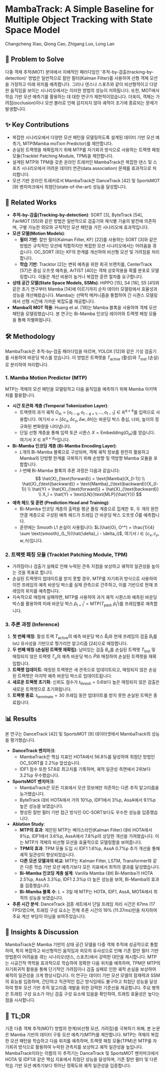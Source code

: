 # MambaTrack: A Simple Baseline for Multiple Object Tracking with State Space Model
Changcheng Xiao, Qiong Cao, Zhigang Luo, Long Lan

## 🧩 Problem to Solve
다중 객체 추적(MOT) 분야에서 지배적인 패러다임인 '추적-by-검출(tracking-by-detection)' 방법은 일반적으로 칼만 필터(Kalman Filter)를 사용하여 선형 객체 모션을 가정하고 미래 위치를 예측합니다. 그러나 댄스나 스포츠와 같이 비선형적이고 다양한 움직임을 보이는 시나리오에서는 이러한 방법의 성능이 저하됩니다. 또한, MOT에서 학습 기반 모션 예측기를 활용하는 데 대한 연구가 제한적이었습니다. 더욱이, 객체는 가려짐(occlusion)이나 모션 블러로 인해 감지되지 않아 궤적이 조기에 종료되는 문제가 발생합니다.

## ✨ Key Contributions
*   복잡한 시나리오에서 다양한 모션 패턴을 모델링하도록 설계된 데이터 기반 모션 예측기, MTP(Mamba moTion Predictor)를 제안합니다.
*   손실된 트랙렛을 재확립하기 위해 MTP를 자기회귀 방식으로 사용하는 트랙렛 패칭 모듈(Tracklet Patching Module, TPM)을 제안합니다.
*   설계된 MTP와 TPM을 갖춘 온라인 트래커인 MambaTrack은 복잡한 댄스 및 스포츠 시나리오에서 어려운 데이터 연관(data association) 문제를 효과적으로 처리합니다.
*   모션 기반 온라인 트래커로서 MambaTrack은 DanceTrack [42] 및 SportsMOT [9] 벤치마크에서 최첨단(state-of-the-art) 성능을 달성합니다.

## 📎 Related Works
*   **추적-by-검출(Tracking-by-detection)**: SORT [3], ByteTrack [54], FairMOT [55]와 같은 방법은 일반적으로 검출기와 재식별 기술의 발전에 의존하며, 구별 가능한 외모와 규칙적인 모션 패턴을 가진 시나리오에 효과적입니다.
*   **모션 모델(Motion Models)**:
    *   **필터 기반**: 칼만 필터(Kalman Filter, KF) [22]를 사용하는 SORT [3]와 같은 방법은 규칙적인 모션에 적합하지만 복잡한 모션 시나리오에서는 어려움을 겪습니다. OC_SORT [6]는 KF의 한계를 개선하여 비선형 모션 및 가려짐을 처리합니다.
    *   **학습 기반**: Tracktor [2]는 변위 예측을 위한 회귀 브랜치를, CenterTrack [57]은 중심 오프셋 예측을, ArTIST [40]는 객체 상호작용을 확률 분포로 모델링합니다. 이들은 계산 비용이 높거나 복잡한 훈련 절차를 요구합니다.
*   **상태 공간 모델(State Space Models, SSMs)**: HiPPO [15], S4 [16], S5 [41]와 같은 초기 연구부터 Mamba [14]에 이르기까지 순차 데이터 모델링에서 효율성과 성능을 개선해왔습니다. Mamba는 선택적 메커니즘을 통합하여 긴 시퀀스 모델링에서 선형 시간에 가까운 복잡도를 제공합니다.
*   **Mamba의 MOT 적용**: Huang et al. [19]는 Mamba 블록을 사용하여 객체 모션 패턴을 모델링했습니다. 본 연구는 Bi-Mamba 인코딩 레이어와 트랙렛 패칭 모듈을 통해 차별화됩니다.

## 🛠️ Methodology
MambaTrack은 추적-by-검출 패러다임을 따르며, YOLOX [12]와 같은 기성 검출기를 사용하여 바운딩 박스를 얻습니다. 이 방법은 트랙렛을 $T_{\text{active}}$ (활성)와 $T_{\text{lost}}$ (손실)로 분리하여 처리합니다.

### 1. Mamba Motion Predictor (MTP)
MTP는 객체의 모션 패턴을 모델링하고 다음 움직임을 예측하기 위해 Mamba 아키텍처를 활용합니다.
*   **시간 토큰화 계층 (Temporal Tokenization Layer)**:
    *   트랙렛의 과거 궤적 $O_{\text{in}} = [o_{t-q}, o_{t-q+1}, \dots, o_{t-1}] \in \mathbb{R}^{q \times 4}$를 입력으로 사용합니다. 여기서 $o = [\delta c_x, \delta c_y, \delta w, \delta h]$는 바운딩 박스 중심, 너비, 높이의 정규화된 변화량을 나타냅니다.
    *   단일 선형 계층을 통해 입력 토큰 시퀀스 $X = \text{Embedding}(O_{\text{in}})$를 얻습니다. 여기서 $X \in \mathbb{R}^{q \times d_m}$입니다.
*   **Bi-Mamba 인코딩 계층 (Bi-Mamba Encoding Layer)**:
    *   $L$개의 Bi-Mamba 블록으로 구성되며, 객체 궤적 정보를 완전히 활용하고 Mamba의 단방향 한계를 극복하기 위해 순방향 및 역방향 Mamba 모듈을 포함합니다.
    *   $l$-번째 Bi-Mamba 블록의 추론 과정은 다음과 같습니다:
        $$
        \hat{X}_{\text{forward}} = \text{Mamba}(X_{l-1}) \\
        \hat{X}_{\text{backward}} = \text{Mamba}_{\text{backward}}(X_{l-1}) \\
        \hat{Y} = \hat{X}_{\text{forward}} + \hat{X}_{\text{backward}} \\
        X_l = \hat{Y} + \text{LN}(\text{MLP}(\hat{Y}))
        $$
*   **예측 헤드 및 훈련 (Prediction Head and Training)**:
    *   Bi-Mamba 인코딩 계층의 출력을 평균 풀링 계층으로 집계한 후, 두 개의 완전 연결 계층으로 구성된 예측 헤드가 프레임 간 바운딩 박스 오프셋 $\hat{O}$를 예측합니다.
    *   훈련에는 Smooth L1 손실이 사용됩니다: $L(\hat{O}, O^*) = \frac{1}{4} \sum \text{smooth}_{L_1}(\hat{\delta}_i - \delta_i)$, 여기서 $i \in \{c_x, c_y, w, h\}$입니다.

### 2. 트랙렛 패칭 모듈 (Tracklet Patching Module, TPM)
*   가려짐이나 검출기 실패로 인해 누락된 관측 지점을 보상하고 궤적의 일관성을 높이는 것을 목표로 합니다.
*   손실된 트랙렛이 업데이트를 받지 못할 경우, MTP를 자기회귀 방식으로 사용하여 이전 프레임의 예측 바운딩 박스를 실제 관측으로 간주하고, 이를 기반으로 현재 프레임의 위치를 예측합니다.
*   지속적으로 매칭에 실패하면, MTP를 사용하여 과거 궤적 시퀀스와 예측된 바운딩 박스를 활용하여 미래 바운딩 박스 $\hat{p}_{t+1}^i = \text{MTP}(T_{\text{past}}, \hat{p}_t^i)$를 프레임별로 예측합니다.

### 3. 추론 과정 (Inference)
1.  **첫 번째 매칭**: 활성 트랙 $T_{\text{active}}$의 예측 바운딩 박스 $\hat{B}_t$와 현재 프레임의 검출 $B_t$를 IoU 유사성을 기반으로 헝가리안 알고리즘 [24]으로 매칭합니다.
2.  **두 번째 매칭 (손실된 트랙렛 재확립)**: 남아있는 검출 $B_u$를 손실된 트랙렛 $T_{\text{lost}}$ 및 매칭되지 않은 트랙렛 $T_u$의 예측 바운딩 박스 $\hat{P}$와 매칭하여 손실된 트랙렛을 재확립합니다.
3.  **트랙렛 업데이트**: 매칭된 트랙렛은 새 관측으로 업데이트되고, 매칭되지 않은 손실된 트랙렛은 마지막 예측 바운딩 박스로 업데이트됩니다.
4.  **새로운 트랙렛 초기화**: 신뢰도 점수가 $t_{\text{thresh}}=0.6$보다 높은 매칭되지 않은 검출은 새로운 트랙렛으로 초기화됩니다.
5.  **트랙렛 종료**: $t_{\text{terminate}}=30$ 프레임 동안 업데이트를 받지 못한 손실된 트랙은 종료됩니다.

## 📊 Results
본 연구는 DanceTrack [42] 및 SportsMOT [9] 데이터셋에서 MambaTrack의 성능을 평가했습니다.

*   **DanceTrack 벤치마크**:
    *   MambaTrack은 핵심 지표인 HOTA에서 56.8%를 달성하여 최첨단 방법인 OC_SORT를 2.2%p 앞섰습니다.
    *   IDF1 점수 또한 57.8로 최고치를 기록하며, 궤적 일관성 측면에서 2위보다 3.2%p 우수했습니다.
*   **SportsMOT 벤치마크**:
    *   MambaTrack은 모든 지표에서 모션 정보에만 의존하는 다른 추적 알고리즘을 능가했습니다.
    *   ByteTrack 대비 HOTA에서 거의 10%p, IDF1에서 3%p, AssA에서 9.1%p 높은 성능을 보였습니다.
    *   향상된 칼만 필터 기반 접근 방식인 OC-SORT보다도 우수한 성능을 입증했습니다.
*   **Ablation Study**:
    *   **MTP의 효과**: 제안된 MTP는 베이스라인(Kalman Filter) 대비 HOTA에서 9%p, IDF1에서 3.6%p, AssA에서 7.8%p의 상당한 개선을 가져왔습니다. 이는 MTP가 객체의 비선형 모션을 효율적으로 모델링함을 보여줍니다.
    *   **TPM의 효과**: TPM 모듈 도입 시 IDF1 1.6%p, AssA 0.7%p 추가 개선을 통해 궤적 일관성이 향상되었습니다.
    *   **다른 모션 모델과의 비교**: MTP는 Kalman Filter, LSTM, Transformer와 같은 다른 학습 기반 모션 예측기보다 모든 지표에서 최적의 결과를 달성했습니다.
    *   **Bi-Mamba 인코딩 계층 설계**: Vanilla Mamba 대비 Bi-Mamba가 HOTA 2.5%p, AssA 3.3%p, IDF1 2.3%p 더 높은 성능을 보여, Bi-Mamba의 효과를 검증했습니다.
    *   **Bi-Mamba 블록 수**: $L=3$일 때 MTP는 HOTA, IDF1, AssA, MOTA에서 최적의 성능을 보였습니다.
*   **추론 시간 분석**: DanceTrack 검증 세트에서 단일 프레임 처리 시간은 67ms (17 FPS)였으며, 트래킹 구성 요소는 전체 추론 시간의 19% (11.37ms)만을 차지하여 주요 계산 부담이 아님을 보여주었습니다.

## 🧠 Insights & Discussion
MambaTrack은 Mamba 기반의 상태 공간 모델을 다중 객체 추적에 성공적으로 통합하여, 특히 복잡하고 비선형적인 움직임과 외모의 유사성으로 인해 기존 칼만 필터 기반 방법론이 어려움을 겪는 시나리오(댄스, 스포츠)에서 강력한 대안을 제시합니다. MTP는 시공간적 역학을 효과적으로 학습하여 정확한 다음 위치를 예측하며, TPM은 MTP의 자기회귀적 활용을 통해 단기적인 가려짐이나 검출 실패로 인한 궤적 손실을 보상하여 궤적의 일관성을 크게 향상시킵니다. 이 연구는 데이터 기반 모션 모델의 잠재력과 SSM의 효능을 입증하며, 간단하고 직관적인 접근 방식임에도 불구하고 최첨단 성능을 달성하여 향후 모션 기반 추적 알고리즘 개발을 위한 강력한 기준선을 제공합니다. 주요 병목은 트래킹 구성 요소가 아닌 검출 구성 요소에 있음을 확인하여, 트래킹 효율성은 높다는 점을 시사합니다.

## 📌 TL;DR
기존 다중 객체 추적(MOT) 방법의 한계(비선형 모션, 가려짐)를 극복하기 위해, 본 논문은 Mamba 기반의 데이터 구동 모션 예측기(MTP)를 제안합니다. MTP는 객체의 복잡한 모션 패턴을 학습하고 다음 위치를 예측하며, 트랙렛 패칭 모듈(TPM)은 MTP를 자기회귀 방식으로 활용하여 누락된 관측치를 보상하고 궤적 일관성을 높입니다. MambaTrack이라는 이름의 이 추적기는 DanceTrack 및 SportsMOT 벤치마크에서 HOTA 및 IDF1과 같은 핵심 지표에서 최첨단 성능을 달성하며, 기존 칼만 필터 및 다른 학습 기반 모션 예측기보다 뛰어난 정확도와 궤적 일관성을 입증합니다.